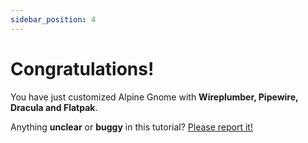 ```yaml
---
sidebar_position: 4
---
```


# Congratulations!

You have just customized Alpine Gnome with **Wireplumber, Pipewire, Dracula and Flatpak**.

Anything **unclear** or **buggy** in this tutorial? [Please report it!](https://github.com/cassiofb-dev/cassio-souza)
